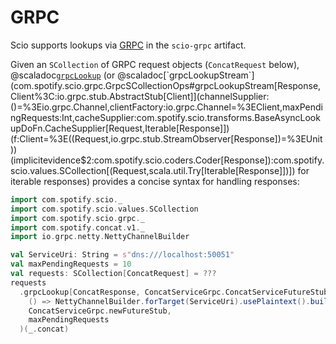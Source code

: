 # GRPC

Scio supports lookups via [GRPC](https://grpc.io/) in the `scio-grpc` artifact.

Given an `SCollection` of GRPC request objects (`ConcatRequest` below), @scaladoc[`grpcLookup`](com.spotify.scio.grpc.GrpcSCollectionOps#grpcLookup[Response,Client%3C:io.grpc.stub.AbstractFutureStub[Client]](channelSupplier:()=%3Eio.grpc.Channel,clientFactory:io.grpc.Channel=%3EClient,maxPendingRequests:Int,cacheSupplier:com.spotify.scio.transforms.BaseAsyncLookupDoFn.CacheSupplier[Request,Response])(f:Client=%3E(Request=%3Ecom.google.common.util.concurrent.ListenableFuture[Response]))(implicitevidence$1:com.spotify.scio.coders.Coder[Response]):com.spotify.scio.values.SCollection[(Request,scala.util.Try[Response])]) (or @scaladoc[`grpcLookupStream`](com.spotify.scio.grpc.GrpcSCollectionOps#grpcLookupStream[Response,Client%3C:io.grpc.stub.AbstractStub[Client]](channelSupplier:()=%3Eio.grpc.Channel,clientFactory:io.grpc.Channel=%3EClient,maxPendingRequests:Int,cacheSupplier:com.spotify.scio.transforms.BaseAsyncLookupDoFn.CacheSupplier[Request,Iterable[Response]])(f:Client=%3E((Request,io.grpc.stub.StreamObserver[Response])=%3EUnit))(implicitevidence$2:com.spotify.scio.coders.Coder[Response]):com.spotify.scio.values.SCollection[(Request,scala.util.Try[Iterable[Response]])]) for iterable responses) provides a concise syntax for handling responses:

```scala
import com.spotify.scio._
import com.spotify.scio.values.SCollection
import com.spotify.scio.grpc._
import com.spotify.concat.v1._
import io.grpc.netty.NettyChannelBuilder

val ServiceUri: String = s"dns:///localhost:50051"
val maxPendingRequests = 10
val requests: SCollection[ConcatRequest] = ???
requests
  .grpcLookup[ConcatResponse, ConcatServiceGrpc.ConcatServiceFutureStub](
    () => NettyChannelBuilder.forTarget(ServiceUri).usePlaintext().build(),
    ConcatServiceGrpc.newFutureStub,
    maxPendingRequests
  )(_.concat)
```
